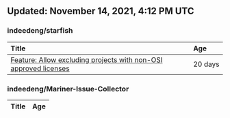 ## Updated: November 14, 2021, 4:12 PM UTC


### indeedeng/starfish
|**Title**|**Age**|
|:----|:----|
|[Feature: Allow excluding projects with non-OSI approved licenses](https://github.com/indeedeng/starfish/issues/126)|20&nbsp;days|


### indeedeng/Mariner-Issue-Collector
|**Title**|**Age**|
|:----|:----|